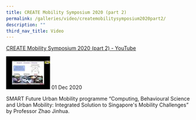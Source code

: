 ```yaml
---
title: CREATE Mobility Symposium 2020 (part 2)
permalink: /galleries/video/createmobilitysymposium2020part2/
description: ""
third_nav_title: Video
---
```

[CREATE Mobility Symposium 2020 (part 2) - YouTube](https://www.youtube.com/embed/TOU4KFtQZ8k?html5=1&rel=0)

![](/images/default%20(6).jpg)
01 Dec 2020

SMART Future Urban Mobility programme “Computing, Behavioural Science and Urban Mobility: Integrated Solution to Singapore&#39;s Mobility Challenges” by Professor Zhao Jinhua.